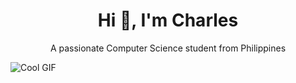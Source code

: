 <h1 align="center">Hi 👋, I'm Charles </h1>
<p align="center">A passionate Computer Science student from Philippines</p>

![Cool GIF](https://camo.githubusercontent.com/758a4e4761be4a60ff1280c53b3a7fe6fba181861515331049d626e852da2c57/68747470733a2f2f6d656469612e67697068792e636f6d2f6d656469612f55564730424e38544f4d4b6b504f4a5336652f67697068792e676966)

<!--
**Zenobu0224/Zenobu0224** is a ✨ _special_ ✨ repository because its `README.md` (this file) appears on your GitHub profile.

Here are some ideas to get you started:

- 🔭 I’m currently working on ...
- 🌱 I’m currently learning ...
- 👯 I’m looking to collaborate on ...
- 🤔 I’m looking for help with ...
- 💬 Ask me about ...
- 📫 How to reach me: ...
- 😄 Pronouns: ...
- ⚡ Fun fact: ...
-->
